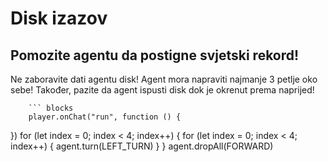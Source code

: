 # Disk izazov

## Pomozite agentu da postigne svjetski rekord!
Ne zaboravite dati agentu disk! Agent mora napraviti najmanje 3 petlje oko sebe! Također, pazite da agent ispusti disk dok je okrenut prema naprijed!

        ``` blocks
        player.onChat("run", function () {
	
})
for (let index = 0; index < 4; index++) {
    for (let index = 0; index < 4; index++) {
        agent.turn(LEFT_TURN)
    }
}
agent.dropAll(FORWARD)


```
